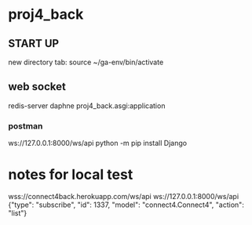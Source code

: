 # proj4_back

## START UP
new directory tab: 
source ~/ga-env/bin/activate

## web socket
redis-server
daphne proj4_back.asgi:application
### postman
ws://127.0.0.1:8000/ws/api
python -m pip install Django

# notes for local test
wss://connect4back.herokuapp.com/ws/api
ws://127.0.0.1:8000/ws/api
{"type": "subscribe",
"id": 1337,
"model": "connect4.Connect4",
"action": "list"}